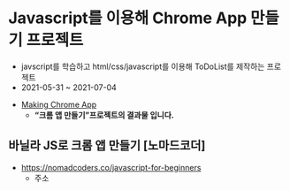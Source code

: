 # Javascript를 이용해 Chrome App 만들기 프로젝트
+ javscript를 학습하고 html/css/javascript를 이용해 ToDoList를 제작하는 프로젝트
+ 2021-05-31 ~ 2021-07-04
- [Making Chrome App](https://invidam.github.io/ChromeApp_by_javascript/index.html)
    - **“크롬 앱 만들기”프로젝트의 결과물 입니다.**

## 바닐라 JS로 크롬 앱 만들기 [노마드코더]
+ https://nomadcoders.co/javascript-for-beginners
  + 주소

